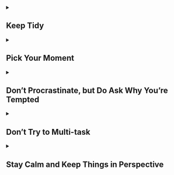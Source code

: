 <details>
<summary><h2>Keep Tidy</h2></summary>

For some of us, clutter can be both a real distraction and genuinely depressing.
</br>
Tidying up can improve both self-esteem and motivation. You will also find it easier to stay on top of things if your workspace is tidy, and you keep your systems up to date.
</details>

<details><summary><h2>Pick Your Moment</h2></summary>

All of us have times of day that we work better. It’s best to schedule the difficult tasks for those times.
</br>
However, you also need to schedule in things that need doing at particular times, like meetings, or a trip to the post office.
</br>
Another useful option is to have a list of important but non-urgent small tasks that can be done in that odd ten minutes between meetings: might it be the ideal time to send that email confirming your holiday dates?
</details>

<details><summary><h2>Don’t Procrastinate, but Do Ask Why You’re Tempted</h2></summary>

If a task is genuinely urgent and important, get on with it.
</br>
If, however, you find yourself making excuses about not doing something, ask yourself why.
</br>
You may be doubtful about whether you should be doing the task at all. Perhaps you’re concerned about the ethics, or you don’t think it’s the best option.  If so, you may find that others agree. Talk it over with colleagues or your manager, if at work, and family or friends at home, and see if there is an alternative that might be better.
  </details>
  
  <details><summary><h2> Don’t Try to Multi-task</h2></summary>

Generally, people aren’t very good at multi-tasking, because it takes our brains time to refocus.
</br>
It’s much better to finish off one job before moving onto another. If you do have to do lots of different tasks, try to group them together, and do similar tasks consecutively.
  </details>
    
  <details><summary><h2> Stay Calm and Keep Things in Perspective</h2></summary>

Perhaps the most important thing to remember is to stay calm. Feeling overwhelmed by too many tasks can be very stressful. Remember that the world will probably not end if you fail to achieve your last task of the day, or leave it until tomorrow, especially if you have prioritised sensibly.
</br>
Going home or getting an early night, so that you are fit for tomorrow, may be a much better option than meeting a self-imposed or external deadline that may not even matter that much.
</br>
Take a moment to pause and get your life and priorities into perspective, and you may find that the view changes quite substantially!
  </details>
